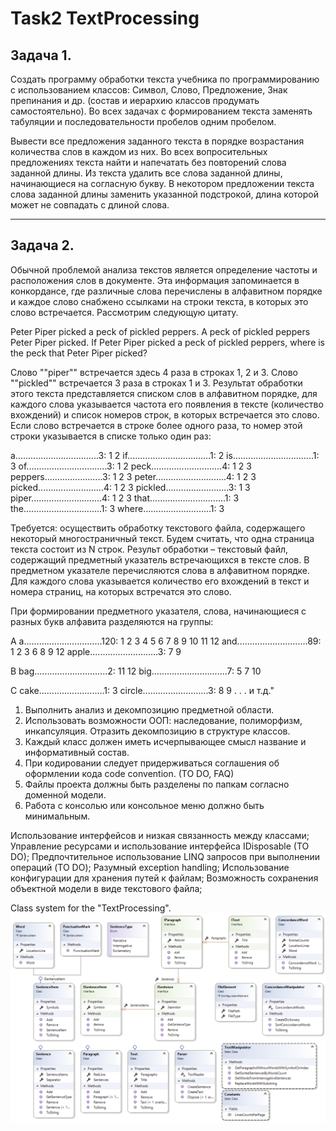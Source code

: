 # Task2 TextProcessing

## Задача 1. 
Создать программу обработки текста учебника по программированию с использованием классов: Символ, Слово, Предложение, Знак препинания и др. (состав и иерархию классов продумать самостоятельно). Во всех задачах с формированием текста заменять табуляции и последовательности пробелов одним пробелом.

Вывести все предложения заданного текста в порядке возрастания количества слов в каждом из них.
Во всех вопросительных предложениях текста найти и напечатать без повторений слова заданной длины.
Из текста удалить все слова заданной длины, начинающиеся на согласную букву.
В некотором предложении текста слова заданной длины заменить указанной подстрокой, длина которой может не совпадать с длиной слова.

--------------------------------------------

## Задача 2. 
Обычной проблемой анализа текстов является определение частоты и расположения слов в документе. Эта информация запоминается в конкордансе, где различные слова перечислены в алфавитном порядке и каждое слово снабжено ссылками на строки текста, в которых это слово встречается. Рассмотрим следующую цитату.

Peter Piper picked a peck of pickled peppers. A peck of pickled
peppers Peter Piper picked. If Peter Piper picked a peck of
pickled peppers, where is the peck that Peter Piper picked?

Слово ""piper"" встречается здесь 4 раза в строках 1, 2 и 3. Слово ""pickled"" встречается 3 раза в строках 1 и 3. Результат обработки этого текста представляется списком слов в алфавитном порядке, для каждого слова указывается частота его появления в тексте (количество вхождений) и список номеров строк, в которых встречается это слово. Если слово встречается в строке более одного раза, то номер этой строки указывается в списке только один раз:

a.................................3: 1 2
if.................................1: 2
is................................1: 3
of................................3: 1 2
peck............................4: 1 2 3
peppers.......................3: 1 2 3
peter............................4: 1 2 3
picked..........................4: 1 2 3
pickled.........................3: 1 3
piper............................4: 1 2 3
that..............................1: 3
the...............................1: 3
where...........................1: 3

Требуется: осуществить обработку текстового файла, содержащего некоторый многостраничный текст. Будем считать, что одна страница текста состоит из N строк. 
Результ обработки – текстовый файл, содержащий предметный указатель встречающихся в тексте слов. 
В предметном указателе перечисляются слова в алфавитном порядке. 
Для каждого слова указывается количество его вхождений в текст и номера страниц, на которых встречатся это слово. 

При формировании предметного указателя, слова, начинающиеся с разных букв алфавита разделяются на группы:

А
a...............................120: 1 2 3 4 5 6 7 8 9 10 11 12
and............................89: 1 2 3 6 8 9 12
apple...........................3: 7 9

B
bag.............................2: 11 12
big..............................7: 5 7 10

C
cake..........................1: 3
circle..........................3: 8 9
. . .
и т.д."

1. Выполнить анализ и декомпозицию предметной области.
2. Использовать возможности ООП: наследование, полиморфизм, инкапсуляция. Отразить декомпозицию в структуре классов.
3. Каждый класс должен иметь исчерпывающее смысл название и информативный состав.
4. При кодировании следует придерживаться соглашения об оформлении кода code convention. (TO DO, FAQ)
5. Файлы проекта должны быть разделены по папкам согласно доменной модели.
6. Работа с консолью или консольное меню должно быть минимальным.

Использование интерфейсов и низкая связанность между классами;
Управление ресурсами и использование интерфейса IDisposable (TO DO);
Предпочтительное использование LINQ запросов при выполнении операций (TO DO);
Разумный exception handling;
Использование конфигурации для хранения путей к файлам;
Возможность сохранения объектной модели в виде текстового файла;


Class system for the "TextProcessing".
![ClassDiagram](https://github.com/Irirgavia/.NetTraining/blob/Task2_TextProcessing/TextProcessing/TextProcessingLibrary/Hierarchy/TextProcessingClassDiagram.png)
